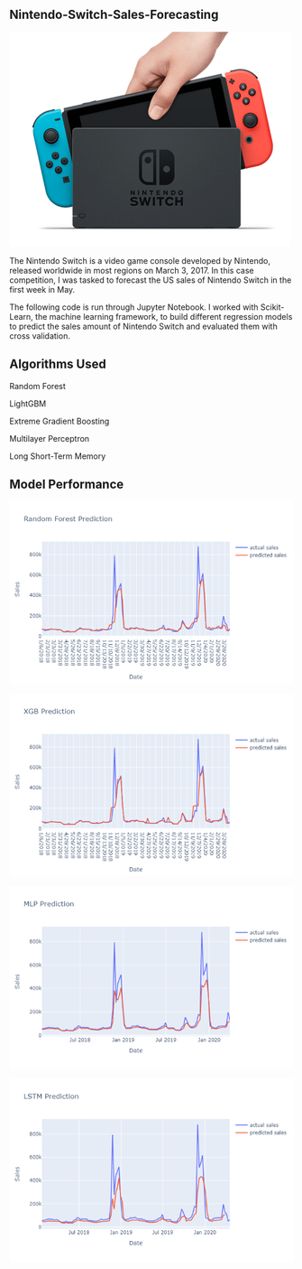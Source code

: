 ## Nintendo-Switch-Sales-Forecasting

![alt tag](https://github.com/Ze-Long/Ze-Long.github.io/blob/master/images/switch.png)

The Nintendo Switch is a video game console developed by Nintendo, released worldwide in most regions on March 3, 2017. In this case competition, I was tasked to forecast the US sales of Nintendo Switch in the first week in May.

The following code is run through Jupyter Notebook. I worked with Scikit-Learn, the machine learning framework, to build different regression models to predict the sales amount of Nintendo Switch and evaluated them with cross validation.

## Algorithms Used
Random Forest

LightGBM

Extreme Gradient Boosting

Multilayer Perceptron
  
Long Short-Term Memory
  
## Model Performance

![alt tag](https://github.com/Ze-Long/Nintendo-Switch-Sales-Forecasting/blob/master/Images/RandomForest.png)

![alt tag](https://github.com/Ze-Long/Nintendo-Switch-Sales-Forecasting/blob/master/Images/XGBoost.png)

![alt tag](https://github.com/Ze-Long/Nintendo-Switch-Sales-Forecasting/blob/master/Images/MLP2.png)

![alt tag](https://github.com/Ze-Long/Nintendo-Switch-Sales-Forecasting/blob/master/Images/LSTM2.png)

